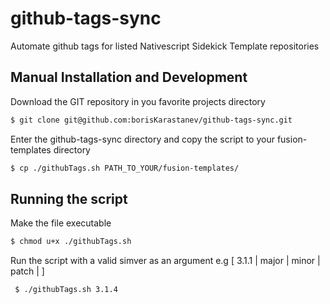 # github-tags-sync
Automate github tags for listed Nativescript Sidekick Template repositories 


## Manual Installation and Development

Download the GIT repository in you favorite projects directory

```bash
$ git clone git@github.com:borisKarastanev/github-tags-sync.git

```

Enter the github-tags-sync directory and copy the script to your fusion-templates directory

 ```bash
 $ cp ./githubTags.sh PATH_TO_YOUR/fusion-templates/
 
 ```
 
 ## Running the script 
 
 Make the file executable 


 ```bash
 $ chmod u+x ./githubTags.sh
 
 ```
 
 Run the script with a valid simver as an argument e.g [ 3.1.1 | major | minor | patch | ]

```bash
 $ ./githubTags.sh 3.1.4
 
 ```
